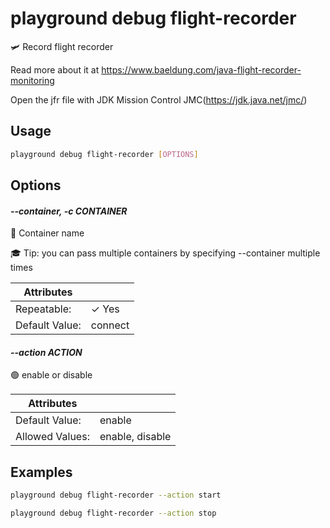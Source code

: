 # playground debug flight-recorder

🛩️ Record flight recorder  
  
Read more about it at https://www.baeldung.com/java-flight-recorder-monitoring  
  
Open the jfr file with JDK Mission Control JMC(https://jdk.java.net/jmc/)

## Usage

```bash
playground debug flight-recorder [OPTIONS]
```

## Options

#### *--container, -c CONTAINER*

🐳 Container name  
  
🎓 Tip: you can pass multiple containers by specifying --container multiple times

| Attributes      | &nbsp;
|-----------------|-------------
| Repeatable:     |  ✓ Yes
| Default Value:  | connect

#### *--action ACTION*

🟢 enable or disable

| Attributes      | &nbsp;
|-----------------|-------------
| Default Value:  | enable
| Allowed Values: | enable, disable

## Examples

```bash
playground debug flight-recorder --action start
```

```bash
playground debug flight-recorder --action stop
```


